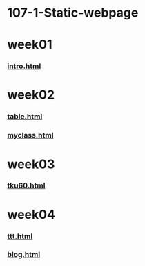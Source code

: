 # 107-1-Static-webpage


# week01
###  [ intro.html ](https://github.com/justinpu/107-1-Static-webpage/tree/master/w01)

# week02
###  [table.html ](https://github.com/justinpu/107-1-Static-webpage/tree/master/w02)
###  [myclass.html](https://github.com/justinpu/107-1-Static-webpage)

# week03 
###   [tku60.html](https://github.com/justinpu/107-1-Static-webpage/tree/master/w03)

# week04
###   [ ttt.html](https://github.com/justinpu/107-1-Static-webpage/tree/master/w04)
###  [blog.html](https://github.com/justinpu/107-1-Static-webpage/tree/master/w04)
<!--stackedit_data:
eyJoaXN0b3J5IjpbMTE2MjIxNTY1Nl19
-->
